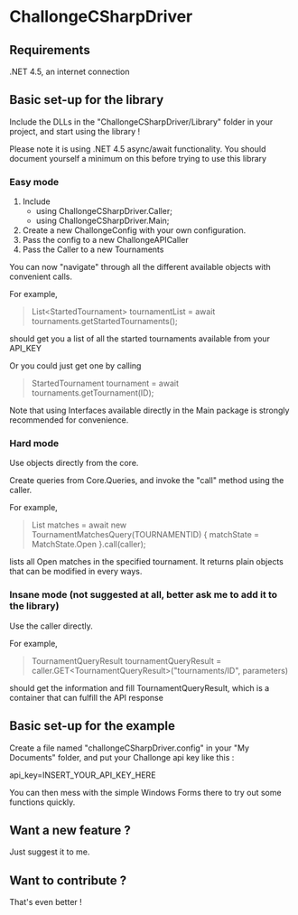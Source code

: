 # ChallongeCSharpDriver

## Requirements

.NET 4.5, an internet connection

## Basic set-up for the library

Include the DLLs in the "ChallongeCSharpDriver/Library" folder in your project, and start using the library !

Please note it is using .NET 4.5 async/await functionality. You should document yourself a minimum on this before trying to use this library

### Easy mode

1. Include 
	* using ChallongeCSharpDriver.Caller;
	* using ChallongeCSharpDriver.Main;
2. Create a new ChallongeConfig with your own configuration.
3. Pass the config to a new ChallongeAPICaller
4. Pass the Caller to a new Tournaments

You can now "navigate" through all the different available objects with convenient calls.

For example, 

> List\<StartedTournament\> tournamentList = await tournaments.getStartedTournaments();

should get you a list of all the started tournaments available from your API_KEY

Or you could just get one by calling 

> StartedTournament tournament = await tournaments.getTournament(ID);

Note that using Interfaces available directly in the Main package is strongly recommended for convenience.

### Hard mode

Use objects directly from the core.

Create queries from Core.Queries, and invoke the "call" method using the caller.

For example,

> List<MatchResult> matches = await new TournamentMatchesQuery(TOURNAMENTID) { matchState = MatchState.Open }.call(caller);

lists all Open matches in the specified tournament. It returns plain objects that can be modified in every ways.

### Insane mode (not suggested at all, better ask me to add it to the library)

Use the caller directly.

For example,

> TournamentQueryResult tournamentQueryResult = caller.GET\<TournamentQueryResult\>("tournaments/ID", parameters)

should get the information and fill TournamentQueryResult, which is a container that can fulfill the API response

## Basic set-up for the example

Create a file named "challongeCSharpDriver.config" in your "My Documents" folder, and put your Challonge api key like this :

api_key=INSERT_YOUR_API_KEY_HERE

You can then mess with the simple Windows Forms there to try out some functions quickly.

## Want a new feature ?

Just suggest it to me. 

## Want to contribute ? 

That's even better !

